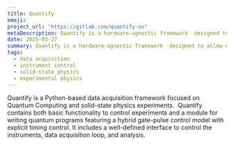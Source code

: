 ```yaml
---
title: Quantify
emoji: 
project_url: "https://gitlab.com/quantify-os"
metaDescription: Quantify is a hardware-agnostic framework  designed to allow experimentalists to easily define complex quantum experiments.
date: 2025-03-27
summary: Quantify is a hardware-agnostic framework  designed to allow experimentalists to easily define complex quantum experiments.
tags:
  - data acquisition
  - instrument control
  - solid-state physics
  - experimental physics
---
```


Quantify is a Python-based data acquisition framework focused on Quantum Computing and solid-state physics experiments. 
Quantify contains both basic functionality to control experiments and a module for writing quantum programs featuring a hybrid gate-pulse control model with explicit timing control. It includes a well-defined interface to control the instruments, data acquisition loop, and analysis.
